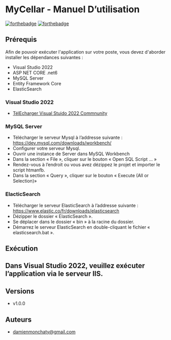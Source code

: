 # MyCellar - Manuel D’utilisation

[![forthebadge](http://forthebadge.com/images/badges/built-with-love.svg)](http://forthebadge.com)  [![forthebadge](http://forthebadge.com/images/badges/powered-by-electricity.svg)](http://forthebadge.com)

## Prérequis
Afin de pouvoir exécuter l'application sur votre poste, vous devez d'aborder installer les dépendances suivantes :
  * Visual Studio 2022
  * ASP NET CORE .net6
  * MySQL Server
  * Entity Framework Core
  * ElasticSearch
  
### Visual Studio 2022

- [TélEcharger Visual Stuido 2022 Commnunity](https://visualstudio.microsoft.com/fr/vs/community/)

### MySQL Server

- Télécharger le serveur Mysql à l’addresse suivante :
https://dev.mysql.com/downloads/workbench/
- Configurer votre serveur Mysql.
- Ouvrir une instance de Server dans MySQL Workbench
- Dans la section « File », cliquer sur le bouton « Open SQL Script … »
- Rendez-vous à l’endroit ou vous avez dézippez le projet et importer le script htmanfb.
- Dans la section « Query », cliquer sur le bouton « Execute (All or Selection)»

### ElacticSearch

- Télécharger le serveur ElasticSearch à l’addresse suivante :
https://www.elastic.co/fr/downloads/elasticsearch
- Dézipper le dossier « ElasticSearch ».
- Se déplacer dans le dossier « bin » à la racine du dossier.
- Démarrez le serveur ElasticSearch en double-cliquant le fichier « elasticsearch.bat ».

## Exécution

Dans Visual Studio 2022, veuillez exécuter l’application via le serveur IIS.
- 
## Versions

- v1.0.0

## Auteurs

- damienmonchaty@gmail.com

